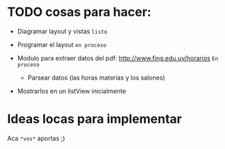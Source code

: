 TODO cosas para hacer:
=======================

- Diagramar layout y vistas `listo`
- Programar el layout `en proceso`
- Modulo para  extraer datos del pdf: http://www.fing.edu.uy/horarios `En proceso`
  - Parsear datos (las horas materias y los salones)

- Mostrarlos en un listView inicialmente

Ideas locas para implementar
=============================

Aca `*vos*` aportas ;)

